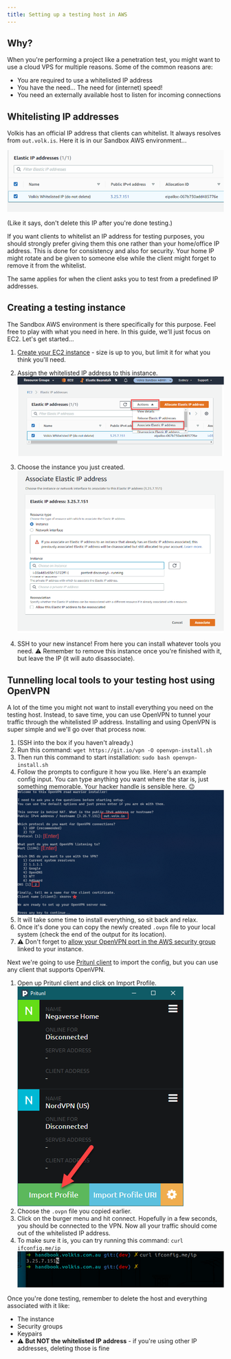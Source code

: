 ```yaml
---
title: Setting up a testing host in AWS
---
```


## Why?

When you're performing a project like a penetration test, you might want to use a cloud VPS for multiple reasons. Some of the common reasons are:

- You are required to use a whitelisted IP address
- You have the need... The need for (internet) speed!
- You need an externally available host to listen for incoming connections

## Whitelisting IP addresses

Volkis has an official IP address that clients can whitelist. It always resolves from `out.volk.is`. Here it is in our Sandbox AWS environment...

![Whitelisted IP](/assets/img/whitelist-ip.png)

(Like it says, don't delete this IP after you're done testing.)

If you want clients to whitelist an IP address for testing purposes, you should strongly prefer giving them this one rather than your home/office IP address. This is done for consistency and also for security. Your home IP might rotate and be given to someone else while the client might forget to remove it from the whitelist.

The same applies for when the client asks you to test from a predefined IP addresses.

## Creating a testing instance

The Sandbox AWS environment is there specifically for this purpose. Feel free to play with what you need in here. In this guide, we'll just focus on EC2. Let's get started...

1. [Create your EC2 instance](https://docs.aws.amazon.com/AWSEC2/latest/UserGuide/EC2_GetStarted.html) - size is up to you, but limit it for what you think you'll need.
2. Assign the whitelisted IP address to this instance.<br>![Assigning IP address 1](/assets/img/assign-ip1.png)
3. Choose the instance you just created.<br>![Assigning IP address 2](/assets/img/assign-ip2.png)

4. SSH to your new instance! From here you can install whatever tools you need. ⚠️ Remember to remove this instance once you're finished with it, but leave the IP (it will auto disassociate).

## Tunnelling local tools to your testing host using OpenVPN

A lot of the time you might not want to install everything you need on the testing host. Instead, to save time, you can use OpenVPN to tunnel your traffic through the whitelisted IP address. Installing and using OpenVPN is super simple and we'll go over that process now.

1. (SSH into the box if you haven't already.)
2. Run this command: `wget https://git.io/vpn -O openvpn-install.sh`
3. Then run this command to start installation: `sudo bash openvpn-install.sh`
4. Follow the prompts to configure it how you like. Here's an example config input. You can type anything you want where the star is, just something memorable. Your hacker handle is sensible here. 😉 <br>![Install OpenVPN 1](/assets/img/openvpn-install.png)
5. It will take some time to install everything, so sit back and relax.
6. Once it's done you can copy the newly created `.ovpn` file to your local system (check the end of the output for its location).
7. ⚠️ Don't forget to [allow your OpenVPN port in the AWS security group](https://docs.aws.amazon.com/AWSEC2/latest/UserGuide/ec2-security-groups.html#adding-security-group-rule) linked to your instance.

Next we're going to use [Pritunl client](https://client.pritunl.com/) to import the config, but you can use any client that supports OpenVPN.

1. Open up Pritunl client and click on Import Profile.<br>![Import ovpn profile](/assets/img/pritunl-client1.png)
2. Choose the `.ovpn` file you copied earlier.
3. Click on the burger menu and hit connect. Hopefully in a few seconds, you should be connected to the VPN. Now all your traffic should come out of the whitelisted IP address.
4. To make sure it is, you can try running this command: `curl ifconfig.me/ip`<br>![Outbound IP](/assets/img/outbound-ip.png)

Once you're done testing, remember to delete the host and everything associated with it like:

- The instance
- Security groups
- Keypairs
- ⚠️ **But NOT the whitelisted IP address** - if you're using other IP addresses, deleting those is fine
